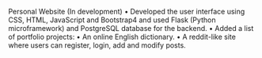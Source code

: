 Personal Website (In development)
•	Developed the user interface using CSS, HTML, JavaScript and Bootstrap4 and used Flask (Python microframework) and PostgreSQL database for the backend.
•	Added a list of portfolio projects:
   •	 An online English dictionary.
   •	A reddit-like site where users can register, login, add and modify posts. 
